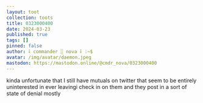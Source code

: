 ```yaml
---
layout: toot
collection: toots
title: 0323000400
date: 2024-03-23
published: true
tags: []
pinned: false
author: ⸸ commander ░ nova ⸸ :~$
avatar: /img/avatar/daemon.jpeg
mastodon: https://mastodon.online/@cmdr_nova/0323000400
---
```


kinda unfortunate that I still have mutuals on twitter that seem to be entirely uninterested in ever leavingi check in on them and they post in a sort of state of denial mostly
